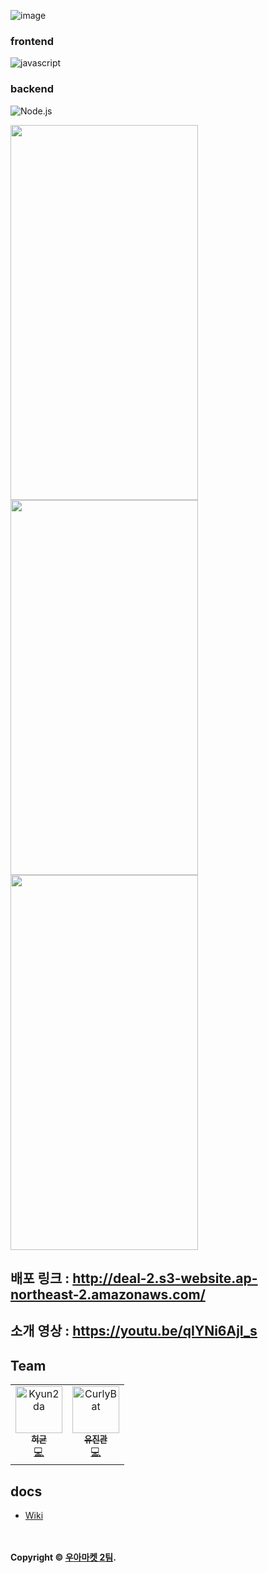 ![image](https://user-images.githubusercontent.com/82671736/126855418-fdc63820-1f3b-4798-b003-054652545193.png)
<p>
  <h3> frontend </h3>
  <img alt="javascript" src="https://img.shields.io/badge/vanilla-JavaScript-lightgrey" />
  <h3> backend </h3>
  <img alt="Node.js" src="https://img.shields.io/badge/Node.js-gray?logo=Node.js&logoColor=green" />
</p>

<img src="https://user-images.githubusercontent.com/82671736/126856163-a7ac9847-c34c-43d9-9293-a573d203eade.png" width="300" height="600"><img src="https://user-images.githubusercontent.com/82671736/126856165-d3aff437-2b93-4c79-a66d-93fe846fff70.png" width="300" height="600"><img src="https://user-images.githubusercontent.com/82671736/126856169-1f112fca-2b70-4b0c-8a68-c4618548b294.png" width="300" height="600">

## 배포 링크 : http://deal-2.s3-website.ap-northeast-2.amazonaws.com/
## 소개 영상 : https://youtu.be/qIYNi6AjI_s

## Team 
<table>
  <tr>
    <td align="center"><a href="https://github.com/Kyun2da"><img src="https://avatars.githubusercontent.com/u/50328132?s=64&v=4" width="75px;" alt="Kyun2da"/><br /><sub><b>허균</b></sub></a><br /><a href="https://github.com/woowa-techcamp-2021/deal-2/commits/dev?author=Kyun2da" title="Code">💻</a> </td>
    <td align="center"><a href="https://github.com/CurlyBat"><img src="https://avatars.githubusercontent.com/u/82671736?s=64&v=4" width="75px;" alt="CurlyBat"/><br /><sub><b>유진관</b></sub></a><br /><a href="https://github.com/woowa-techcamp-2021/deal-2/commits/dev?author=CurlyBat" title="Code">💻</a></td>
  </tr>
  </table>

## docs

- [Wiki](https://github.com/woowa-techcamp-2021/deal-2/wiki)


<br></br>
**Copyright © [우아마켓 2팀](https://github.com/woowa-techcamp-2021/deal-2).**
